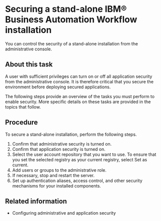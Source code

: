 # Securing a stand-alone IBM® Business Automation Workflow installation

You can control the security of a stand-alone installation
from the administrative console.

## About this task

A user with sufficient privileges can turn on or off
all application security from the administrative console. It is therefore
critical that you secure the environment before deploying secured
applications.

The following steps provide an overview of the
tasks you must perform to enable security. More specific details on
these tasks are provided in the topics that follow.

## Procedure

To secure a stand-alone installation, perform the following
steps.

1. Confirm that administrative security is turned on.
2. Confirm that application security is turned on.
3. Select the user account repository that you want to use.
To ensure that you set the selected registry as your current registry,
select Set as current.
4. Add users or groups to the administrative role.
5. If necessary, stop and restart the server.
6. Set up authentication aliases, access control, and other
security mechanisms for your installed components.

## Related information

- Configuring administrative and application security